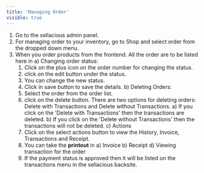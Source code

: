 ```yaml
---
title: 'Managing Order'
visible: true
---
```



1. Go to the sellacious admin panel.
2. For managing order to your inventory, go to Shop and select order from the dropped down menu.
3. When you order products from the frontend. All the order are to be listed here in
 a) Changing order status:
 	1. Click on the plus icon on the order number for changing the status.
 	2. click on the edit button under the status.
 	3. You can change the new status.
 	4. Click in save button to save the details.
 b) Deleting Orders:
 	1. Select the order from the order list.
 	2. click on the delete button. There are two options for deleting orders: Delete with Transactions and Delete without 		Transactions.
 		a) If you click on the 'Delete with Transactions' then the transactions are deleted.
 		b) If you click on the 'Delete without Transactions' then the transactions will not be deleted.
 c) Actions 
  	1. Click on the select actions button to view the History, Invoice, Transactions and Receipt.
  	2. You can take the **printout** in
  		a) Invoice
        b) Receipt
  d) Viewing transaction for the order
  	1. If the payment status is approved then it will be listed on the transactions menu in the sellacious backsite.